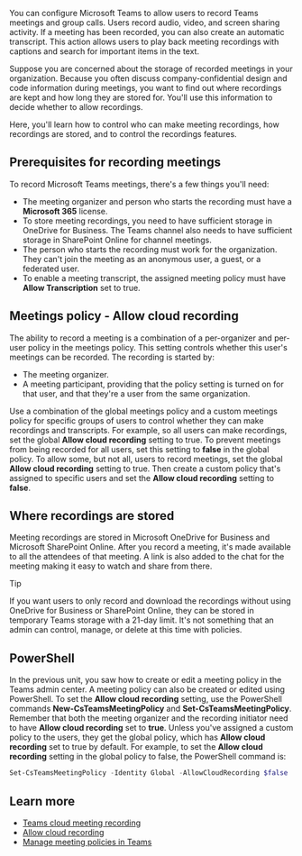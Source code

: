 You can configure Microsoft Teams to allow users to record Teams meetings and group calls. Users record audio, video, and screen sharing activity. If a meeting has been recorded, you can also create an automatic transcript. This action allows users to play back meeting recordings with captions and search for important items in the text.

Suppose you are concerned about the storage of recorded meetings in your organization. Because you often discuss company-confidential design and code information during meetings, you want to find out where recordings are kept and how long they are stored for. You'll use this information to decide whether to allow recordings.

Here, you'll learn how to control who can make meeting recordings, how recordings are stored, and to control the recordings features.

## Prerequisites for recording meetings

To record Microsoft Teams meetings, there's a few things you'll need:

- The meeting organizer and person who starts the recording must have a **Microsoft 365** license.
- To store meeting recordings, you need to have sufficient storage in OneDrive for Business. The Teams channel also needs to have sufficient storage in SharePoint Online for channel meetings.
- The person who starts the recording must work for the organization. They can't join the meeting as an anonymous user, a guest, or a federated user.
- To enable a meeting transcript, the assigned meeting policy must have **Allow Transcription** set to true.

## Meetings policy - Allow cloud recording

The ability to record a meeting is a combination of a per-organizer and per-user policy in the meetings policy. This setting controls whether this user's meetings can be recorded. The recording is started by:

- The meeting organizer.
- A meeting participant, providing that the policy setting is turned on for that user, and that they're a user from the same organization.

Use a combination of the global meetings policy and a custom meetings policy for specific groups of users to control whether they can make recordings and transcripts. For example, so all users can make recordings, set the global **Allow cloud recording** setting to true. To prevent meetings from being recorded for all users, set this setting to **false** in the global policy. To allow some, but not all, users to record meetings, set the global **Allow cloud recording** setting to true. Then create a custom policy that's assigned to specific users and set the **Allow cloud recording** setting to **false**.

## Where recordings are stored

Meeting recordings are stored in Microsoft OneDrive for Business and Microsoft SharePoint Online. After you record a meeting, it's made available to all the attendees of that meeting. A link is also added to the chat for the meeting making it easy to watch and share from there.

> [!TIP]
> If you want users to only record and download the recordings without using OneDrive for Business or SharePoint Online, they can be stored in temporary Teams storage with a 21-day limit. It's not something that an admin can control, manage, or delete at this time with policies.

## PowerShell

In the previous unit, you saw how to create or edit a meeting policy in the Teams admin center. A meeting policy can also be created or edited using PowerShell. To set the **Allow cloud recording** setting, use the PowerShell commands **New-CsTeamsMeetingPolicy** and **Set-CsTeamsMeetingPolicy**.
Remember that both the meeting organizer and the recording initiator need to have **Allow cloud recording** set to **true**. Unless you've assigned a custom policy to the users, they get the global policy, which has **Allow cloud recording** set to true by default.
For example, to set the **Allow cloud recording** setting in the global policy to false, the PowerShell command is:

```powershell
Set-CsTeamsMeetingPolicy -Identity Global -AllowCloudRecording $false
```

## Learn more

- [Teams cloud meeting recording](/MicrosoftTeams/cloud-recording)
- [Allow cloud recording](/MicrosoftTeams/meeting-policies-in-teams#allow-cloud-recording)
- [Manage meeting policies in Teams](/MicrosoftTeams/meeting-policies-in-teams)
